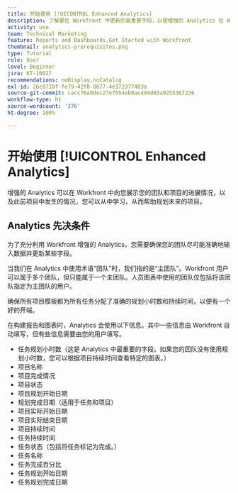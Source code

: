 ```yaml
---
title: 开始使用 [!UICONTROL Enhanced Analytics]
description: 了解要在 Workfront 中更新的最重要字段，以便增强的 Analytics 在 Workfront 中向您展示您的团队和项目的进展情况。
activity: use
team: Technical Marketing
feature: Reports and Dashboards,Get Started with Workfront
thumbnail: analytics-prerequisites.png
type: Tutorial
role: User
level: Beginner
jira: KT-10027
recommendations: noDisplay,noCatalog
exl-id: 26c071bf-fe79-42f8-8677-4e172377483a
source-git-commit: cacc76a0dec27e7554eb0ac494d65a9255367226
workflow-type: ht
source-wordcount: '276'
ht-degree: 100%

---
```


# 开始使用 [!UICONTROL Enhanced Analytics]

增强的 Analytics 可以在 Workfront 中向您展示您的团队和项目的进展情况，以及此前项目中发生的情况，您可以从中学习，从而帮助规划未来的项目。

## Analytics 先决条件

为了充分利用 Workfront 增强的 Analytics，您需要确保您的团队尽可能准确地输入数据并更新某些字段。

当我们在 Analytics 中使用术语“团队”时，我们指的是“主团队”。Workfront 用户可以属于多个团队，但只能属于一个主团队。人员图表中使用的团队仅包括将该团队指定为主团队的用户。

确保所有项目模板都为所有任务分配了准确的规划小时数和持续时间，以便有一个好的开端。

在构建报告和图表时，Analytics 会使用以下信息。其中一些信息由 Workfront 自动填写，但有些信息需要由您的用户填写。

* 任务规划小时数（这是 Analytics 中最重要的字段。如果您的团队没有使用规划小时数，您可以根据项目持续时间查看特定的图表。）
* 项目名称
* 项目完成情况
* 项目状态
* 项目规划开始日期
* 规划完成日期（适用于任务和项目）
* 项目实际开始日期
* 项目实际结束日期
* 项目持续时间
* 任务持续时间
* 任务状态（包括将任务标记为完成。）
* 任务名称
* 任务完成百分比
* 任务规划开始日期
* 任务规划完成日期
